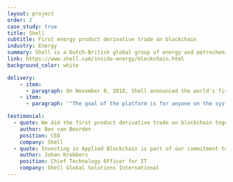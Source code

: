 ```yaml
---
layout: project
order: 2
case_study: true
title: Shell
subtitle: First energy product derivative trade on blockchain
industry: Energy
summary: Shell is a Dutch-British global group of energy and petrochemical companies.
link: https://www.shell.com/inside-energy/blockchain.html
background_color: white

delivery:
    - item:
      - paragraph: On November 8, 2018, Shell announced the world's first oil product derivatives trade using blockchain technology developed with Applied Blockchain. The technology is currently being used within Shell, allowing the company’s various businesses to trade by seeing real time prices from its trading teams.
    - item:
      - paragraph: '"The goal of the platform is for anyone on the system to be able to look at a particular energy product at any time and understand where it is being traded and at what price. This will allow trades to be executed more quickly and efficiently to manage their business needs and exposures as required" says Martin Ireland, GM Price Risk Management at Shell.'

testimonial:
  - quote: We did the first product derivative trade on blockchain together with our partner Applied Blockchain
    author: Ben van Beurden
    position: CEO
    company: Shell
  - quote: Investing in Applied Blockchain is part of our commitment to use digitalisation to create value in our core business and develop new business models.
    author: Johan Krebbers
    position: Chief Technology Officer for IT
    company: Shell Global Solutions International
---
```


